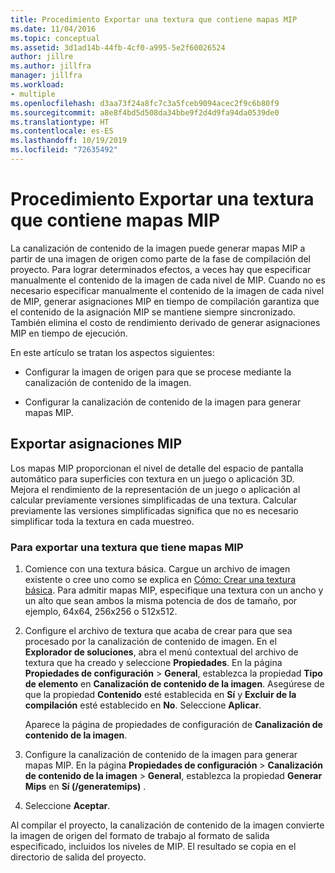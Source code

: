 ```yaml
---
title: Procedimiento Exportar una textura que contiene mapas MIP
ms.date: 11/04/2016
ms.topic: conceptual
ms.assetid: 3d1ad14b-44fb-4cf0-a995-5e2f60026524
author: jillre
ms.author: jillfra
manager: jillfra
ms.workload:
- multiple
ms.openlocfilehash: d3aa73f24a8fc7c3a5fceb9094acec2f9c6b80f9
ms.sourcegitcommit: a8e8f4bd5d508da34bbe9f2d4d9fa94da0539de0
ms.translationtype: HT
ms.contentlocale: es-ES
ms.lasthandoff: 10/19/2019
ms.locfileid: "72635492"
---
```

# <a name="how-to-export-a-texture-that-contains-mipmaps"></a>Procedimiento Exportar una textura que contiene mapas MIP

La canalización de contenido de la imagen puede generar mapas MIP a partir de una imagen de origen como parte de la fase de compilación del proyecto. Para lograr determinados efectos, a veces hay que especificar manualmente el contenido de la imagen de cada nivel de MIP. Cuando no es necesario especificar manualmente el contenido de la imagen de cada nivel de MIP, generar asignaciones MIP en tiempo de compilación garantiza que el contenido de la asignación MIP se mantiene siempre sincronizado. También elimina el costo de rendimiento derivado de generar asignaciones MIP en tiempo de ejecución.

En este artículo se tratan los aspectos siguientes:

- Configurar la imagen de origen para que se procese mediante la canalización de contenido de la imagen.

- Configurar la canalización de contenido de la imagen para generar mapas MIP.

## <a name="export-mipmaps"></a>Exportar asignaciones MIP

Los mapas MIP proporcionan el nivel de detalle del espacio de pantalla automático para superficies con textura en un juego o aplicación 3D. Mejora el rendimiento de la representación de un juego o aplicación al calcular previamente versiones simplificadas de una textura. Calcular previamente las versiones simplificadas significa que no es necesario simplificar toda la textura en cada muestreo.

### <a name="to-export-a-texture-that-has-mipmaps"></a>Para exportar una textura que tiene mapas MIP

1. Comience con una textura básica. Cargue un archivo de imagen existente o cree uno como se explica en [Cómo: Crear una textura básica](../designers/how-to-create-a-basic-texture.md). Para admitir mapas MIP, especifique una textura con un ancho y un alto que sean ambos la misma potencia de dos de tamaño, por ejemplo, 64x64, 256x256 o 512x512.

2. Configure el archivo de textura que acaba de crear para que sea procesado por la canalización de contenido de imagen. En el **Explorador de soluciones**, abra el menú contextual del archivo de textura que ha creado y seleccione **Propiedades**. En la página **Propiedades de configuración** > **General**, establezca la propiedad **Tipo de elemento** en **Canalización de contenido de la imagen**. Asegúrese de que la propiedad **Contenido** esté establecida en **Sí** y **Excluir de la compilación** esté establecido en **No**. Seleccione **Aplicar**.

   Aparece la página de propiedades de configuración de **Canalización de contenido de la imagen**.

3. Configure la canalización de contenido de la imagen para generar mapas MIP. En la página **Propiedades de configuración** > **Canalización de contenido de la imagen** > **General**, establezca la propiedad **Generar Mips** en **Sí (/generatemips)** .

4. Seleccione **Aceptar**.

Al compilar el proyecto, la canalización de contenido de la imagen convierte la imagen de origen del formato de trabajo al formato de salida especificado, incluidos los niveles de MIP. El resultado se copia en el directorio de salida del proyecto.